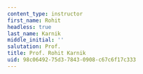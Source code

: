 ```yaml
---
content_type: instructor
first_name: Rohit
headless: true
last_name: Karnik
middle_initial: ''
salutation: Prof.
title: Prof. Rohit Karnik
uid: 98c06492-75d3-7843-0908-c67c6f17c333
---
```

